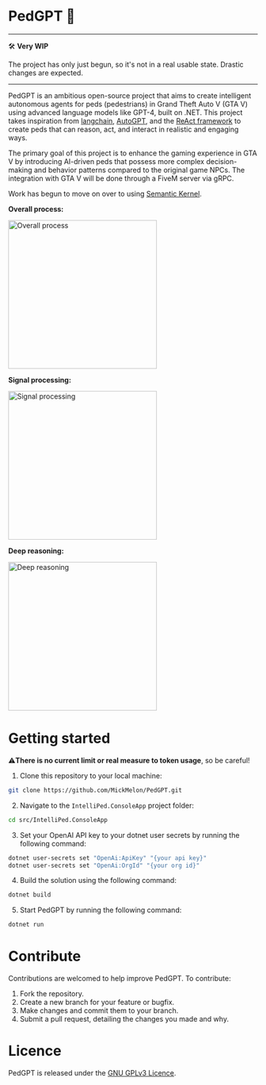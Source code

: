 # PedGPT 🤖

---

🛠️ **Very WIP**

The project has only just begun, so it's not in a real usable state. Drastic changes are expected.

---

PedGPT is an ambitious open-source project that aims to create intelligent autonomous agents for peds (pedestrians) in Grand Theft Auto V (GTA V) using advanced language models like GPT-4, built on .NET. This project takes inspiration from [langchain](https://github.com/hwchase17/langchain), [AutoGPT](https://github.com/Significant-Gravitas/Auto-GPT), and the [ReAct framework](https://arxiv.org/abs/2210.03629) to create peds that can reason, act, and interact in realistic and engaging ways.

The primary goal of this project is to enhance the gaming experience in GTA V by introducing AI-driven peds that possess more complex decision-making and behavior patterns compared to the original game NPCs. The integration with GTA V will be done through a FiveM server via gRPC. 

Work has begun to move on over to using [Semantic Kernel](https://learn.microsoft.com/en-us/semantic-kernel/overview).

**Overall process:**

<img src="https://github.com/MickMelon/PedGPT/assets/21023513/d4c2b963-7e40-42ad-a06b-681136aa212c" width="300" alt="Overall process">

**Signal processing:**

<img src="https://github.com/MickMelon/PedGPT/assets/21023513/392e6fd8-c5dd-4fb2-ad36-12ba3ab3f90a" width="300" alt="Signal processing">

**Deep reasoning:**

<img src="https://github.com/MickMelon/PedGPT/assets/21023513/72842d1b-495a-4d2f-84fb-eb41fc29c773" width="300" alt="Deep reasoning">

# Getting started

⚠️**There is no current limit or real measure to token usage**, so be careful!

1. Clone this repository to your local machine:

```bash
git clone https://github.com/MickMelon/PedGPT.git
```

2. Navigate to the `IntelliPed.ConsoleApp` project folder:

```bash
cd src/IntelliPed.ConsoleApp
```

3. Set your OpenAI API key to your dotnet user secrets by running the following command:

```bash
dotnet user-secrets set "OpenAi:ApiKey" "{your api key}"
dotnet user-secrets set "OpenAi:OrgId" "{your org id}"
```

4. Build the solution using the following command:

```bash
dotnet build
```

5. Start PedGPT by running the following command:

```bash
dotnet run
```

# Contribute

Contributions are welcomed to help improve PedGPT. To contribute:

1. Fork the repository.
2. Create a new branch for your feature or bugfix.
3. Make changes and commit them to your branch.
4. Submit a pull request, detailing the changes you made and why.

# Licence

PedGPT is released under the [GNU GPLv3 Licence](LICENCE.md).
